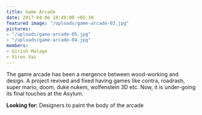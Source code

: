 ```yaml
---
title: Game Arcade
date: 2017-04-06 18:49:00 +05:30
featured image: "/uploads/game-arcade-03.jpg"
pictures:
- "/uploads/game-arcade-05.jpg"
- "/uploads/game-arcade-04.jpg"
members:
- Girish Malage
- Viren Vaz
---
```


The game arcade has been a mergence between wood-working and design. A project revived and fixed having games like contra, roadrash, super mario, doom, duke nukem, wolfenstein 3D etc. Now, it is under-going its final touches at the Asylum.

**Looking for:**
Designers to paint the body of the arcade